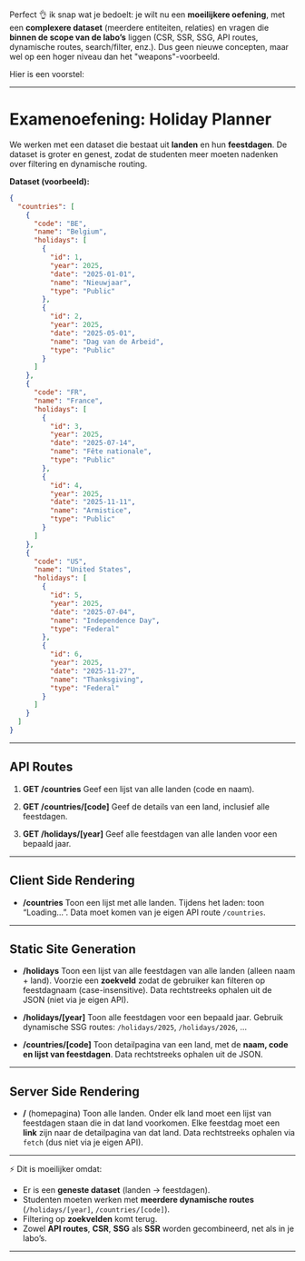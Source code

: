 Perfect 👌 ik snap wat je bedoelt: je wilt nu een **moeilijkere oefening**, met een **complexere dataset** (meerdere entiteiten, relaties) en vragen die **binnen de scope van de labo’s** liggen (CSR, SSR, SSG, API routes, dynamische routes, search/filter, enz.). Dus geen nieuwe concepten, maar wel op een hoger niveau dan het "weapons"-voorbeeld.

Hier is een voorstel:

---

# Examenoefening: **Holiday Planner**

We werken met een dataset die bestaat uit **landen** en hun **feestdagen**.
De dataset is groter en genest, zodat de studenten meer moeten nadenken over filtering en dynamische routing.

**Dataset (voorbeeld):**

```json
{
  "countries": [
    {
      "code": "BE",
      "name": "Belgium",
      "holidays": [
        {
          "id": 1,
          "year": 2025,
          "date": "2025-01-01",
          "name": "Nieuwjaar",
          "type": "Public"
        },
        {
          "id": 2,
          "year": 2025,
          "date": "2025-05-01",
          "name": "Dag van de Arbeid",
          "type": "Public"
        }
      ]
    },
    {
      "code": "FR",
      "name": "France",
      "holidays": [
        {
          "id": 3,
          "year": 2025,
          "date": "2025-07-14",
          "name": "Fête nationale",
          "type": "Public"
        },
        {
          "id": 4,
          "year": 2025,
          "date": "2025-11-11",
          "name": "Armistice",
          "type": "Public"
        }
      ]
    },
    {
      "code": "US",
      "name": "United States",
      "holidays": [
        {
          "id": 5,
          "year": 2025,
          "date": "2025-07-04",
          "name": "Independence Day",
          "type": "Federal"
        },
        {
          "id": 6,
          "year": 2025,
          "date": "2025-11-27",
          "name": "Thanksgiving",
          "type": "Federal"
        }
      ]
    }
  ]
}
```

---

## API Routes

1. **GET /countries**
   Geef een lijst van alle landen (code en naam).

2. **GET /countries/\[code]**
   Geef de details van een land, inclusief alle feestdagen.

3. **GET /holidays/\[year]**
   Geef alle feestdagen van alle landen voor een bepaald jaar.

---

## Client Side Rendering

* **/countries**
  Toon een lijst met alle landen.
  Tijdens het laden: toon “Loading…”.
  Data moet komen van je eigen API route `/countries`.

---

## Static Site Generation

* **/holidays**
  Toon een lijst van alle feestdagen van alle landen (alleen naam + land).
  Voorzie een **zoekveld** zodat de gebruiker kan filteren op feestdagnaam (case-insensitive).
  Data rechtstreeks ophalen uit de JSON (niet via je eigen API).

* **/holidays/\[year]**
  Toon alle feestdagen voor een bepaald jaar.
  Gebruik dynamische SSG routes: `/holidays/2025`, `/holidays/2026`, …

* **/countries/\[code]**
  Toon detailpagina van een land, met de **naam, code en lijst van feestdagen**.
  Data rechtstreeks ophalen uit de JSON.

---

## Server Side Rendering

* **/** (homepagina)
  Toon alle landen. Onder elk land moet een lijst van feestdagen staan die in dat land voorkomen.
  Elke feestdag moet een **link** zijn naar de detailpagina van dat land.
  Data rechtstreeks ophalen via `fetch` (dus niet via je eigen API).

---

⚡️ Dit is moeilijker omdat:

* Er is een **geneste dataset** (landen → feestdagen).
* Studenten moeten werken met **meerdere dynamische routes** (`/holidays/[year]`, `/countries/[code]`).
* Filtering op **zoekvelden** komt terug.
* Zowel **API routes**, **CSR**, **SSG** als **SSR** worden gecombineerd, net als in je labo’s.

---

